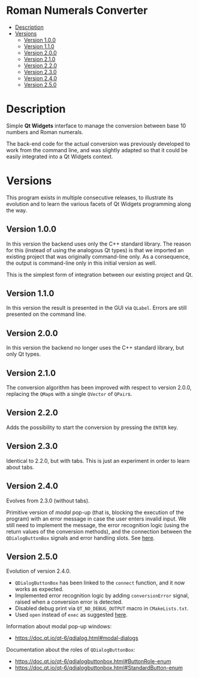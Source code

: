 <!-- omit in toc -->
# Roman Numerals Converter

- [Description](#description)
- [Versions](#versions)
  - [Version 1.0.0](#version-100)
  - [Version 1.1.0](#version-110)
  - [Version 2.0.0](#version-200)
  - [Version 2.1.0](#version-210)
  - [Version 2.2.0](#version-220)
  - [Version 2.3.0](#version-230)
  - [Version 2.4.0](#version-240)
  - [Version 2.5.0](#version-250)


# Description

Simple **Qt Widgets** interface to manage the conversion between base 10 numbers and Roman numerals.

The back-end code for the actual conversion was previously developed to work from the command line, and was slightly adapted so that it could be easily integrated into a Qt Widgets context.

# Versions

This program exists in multiple consecutive releases, to illustrate its evolution and to learn the various facets of Qt Widgets programming along the way.

## Version 1.0.0

In this version the backend uses only the C++ standard library. The reason for this (instead of using the analogous Qt types) is that we imported an existing project that was originally command-line only. As a consequence, the output is command-line only in this initial version as well.

This is the simplest form of integration between our existing project and Qt.

## Version 1.1.0

In this version the result is presented in the GUI via `QLabel`. Errors are still presented on the command line.

## Version 2.0.0

In this version the backend no longer uses the C++ standard library, but only Qt types.

## Version 2.1.0

The conversion algorithm has been improved with respect to version 2.0.0, replacing the `QMap`s with a single `QVector` of `QPair`s.

## Version 2.2.0

Adds the possibility to start the conversion by pressing the `ENTER` key.

## Version 2.3.0

Identical to 2.2.0, but with tabs. This is just an experiment in order to learn about tabs.

## Version 2.4.0

Evolves from 2.3.0 (without tabs).

Primitive version of *modal* pop-up (that is, blocking the execution of the program) with an error message in case the user enters invalid input. We still need to implement the message, the error recognition logic (using the return values of the conversion methods), and the connection between the `QDialogButtonBox` signals and error handling slots. See [here](https://doc.qt.io/qt-6/qdialogbuttonbox.html#details).

## Version 2.5.0

Evolution of version 2.4.0.
  - `QDialogButtonBox` has been linked to the `connect` function, and it now works as expected.
  - Implemented error recognition logic by adding `conversionError` signal, raised when a conversion error is detected.
  - Disabled debug print via `QT_NO_DEBUG_OUTPUT` macro in `CMakeLists.txt`.
  - Used `open` instead of `exec` as suggested [here](https://doc.qt.io/qt-6/qdialog.html#exec).

Information about modal pop-up windows:
- https://doc.qt.io/qt-6/qdialog.html#modal-dialogs

Documentation about the roles of `QDialogButtonBox`:
- https://doc.qt.io/qt-6/qdialogbuttonbox.html#ButtonRole-enum
- https://doc.qt.io/qt-6/qdialogbuttonbox.html#StandardButton-enum